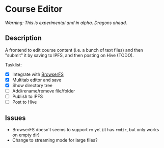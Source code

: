 # Course Editor

*Warning: This is experimental and in alpha. Dragons ahead.*

## Description

A frontend to edit course content (i.e. a bunch of text files) and then "submit" it by saving to IPFS, and then posting on Hive (TODO).

Tasklist:

- [x] Integrate with [BrowserFS](https://github.com/jvilk/BrowserFS)
- [x] Multitab editor and save
- [x] Show directory tree
- [ ] Add/rename/remove file/folder
- [ ] Publish to IPFS
- [ ] Post to Hive

## Issues

- BrowserFS doesn't seems to support `rm` yet (it has `rmdir`, but only works on empty dir)
- Change to streaming mode for large files?
